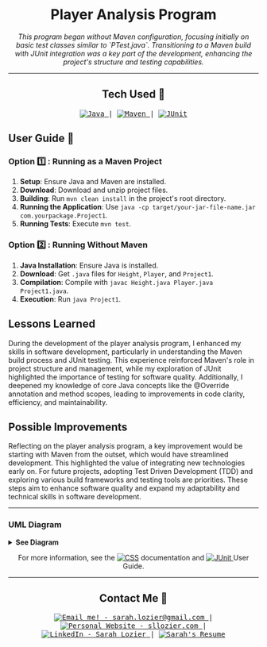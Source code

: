 <!-- Title -->
<h1 align="center">Player Analysis Program</h1>
<p align="center">
<i>This program began without Maven configuration, focusing initially on basic test classes similar to `PTest.java`. Transitioning to a Maven build with JUnit integration was a key part of the development, enhancing the project's structure and testing capabilities.</i>

---

<h2 align="center">Tech Used 🧰</h2>

<!-- Tech Stack -->
<p align="center">
<kbd>
<a href="https://www.java.com/en/">
    <img alt="Java" src="https://img.shields.io/static/v1?label=&message=Java&color=ED8B00&logo=OpenJDK&logoColor=FFFFFF" />
  </a> | <a href="https://maven.apache.org/index.html">
    <img alt="Maven" src="https://img.shields.io/static/v1?label=&message=Maven&color=C71A36&logo=ApacheMaven&logoColor=FFFFFF" />
  </a> | <a href="https://junit.org/junit5/docs/5.10.0-RC2/user-guide/index.html#overview">
    <img alt="JUnit" src="https://img.shields.io/static/v1?label=&message=JUnit5&color=25A162&logo=JUnit5&logoColor=FFFFFF" />
  </a>
  
  </kbd>
</p>



## User Guide 📔

### Option 1️⃣ : Running as a Maven Project

1. **Setup**: Ensure Java and Maven are installed.
2. **Download**: Download and unzip project files.
3. **Building**: Run `mvn clean install` in the project's root directory.
4. **Running the Application**: Use `java -cp target/your-jar-file-name.jar com.yourpackage.Project1`.
5. **Running Tests**: Execute `mvn test`.

### Option 2️⃣ : Running Without Maven

1. **Java Installation**: Ensure Java is installed.
2. **Download**: Get `.java` files for `Height`, `Player`, and `Project1`.
3. **Compilation**: Compile with `javac Height.java Player.java Project1.java`.
4. **Execution**: Run `java Project1`.

## Lessons Learned

During the development of the player analysis program, I enhanced my skills in software development, particularly in understanding the Maven build process and JUnit testing. This experience reinforced Maven's role in project structure and management, while my exploration of JUnit highlighted the importance of testing for software quality. Additionally, I deepened my knowledge of core Java concepts like the @Override annotation and method scopes, leading to improvements in code clarity, efficiency, and maintainability.

## Possible Improvements

Reflecting on the player analysis program, a key improvement would be starting with Maven from the outset, which would have streamlined development. This highlighted the value of integrating new technologies early on. For future projects, adopting Test Driven Development (TDD) and exploring various build frameworks and testing tools are priorities. These steps aim to enhance software quality and expand my adaptability and technical skills in software development.

---

### UML Diagram

<details>
<summary><b>See Diagram</b></summary>
<img align="center" width="750" src="./firstProject/docs/project1_uml.png" alt="UML Diagram Missing">
</details>


<p align="center"> 
For more information, see the <a href="https://maven.apache.org/guides/index.html">
    <img alt="CSS" src="https://img.shields.io/static/v1?label=&message=Maven&color=C71A36&logo=ApacheMaven&logoColor=FFFFFF" /></a> documentation and <a href="https://junit.org/junit5/docs/5.10.0-RC2/user-guide/index.html#overview">
    <img alt="JUnit" src="https://img.shields.io/static/v1?label=&message=JUnit5&color=25A162&logo=JUnit5&logoColor=FFFFFF" /> </a>User Guide.
</p>

---

<h2 align="center">Contact Me 🦄</h2>
<!-- Contact Me -->
<p align="center">
<kbd>
<a href="mailto:sarah.lozier@gmail.com">
    <img alt="Email me! - sarah.lozier@gmail.com" src="https://img.shields.io/badge/-sarah.lozier@com-D14836?style=flat&logo=gmail&logoColor=white" />
  </a> | <a href="https://www.sllozier/">
    <img alt="Personal Website - sllozier.com" src="https://img.shields.io/badge/-sllozier.com-a75fff?style=flat&logo=aboutdotme&logoColor=white" />
  </a> | <a href="https://www.linkedin.com/in/sarah-l-lozier/">
    <img alt="LinkedIn - Sarah Lozier" src="https://img.shields.io/badge/-Sarah_Lozier-0072b1?style=flat&logo=linkedin&logoColor=white" />
  </a> | <a href="https://github.com/sllozier/resume/raw/main/sarah_lozier_resume%20.pdf">
    <img alt="Sarah's Resume" src="https://img.shields.io/badge/-Sarah's_Resume-00D0B1?style=flat&logo=pinboard&logoColor=white" />
  </a>
  </kbd>
</p>